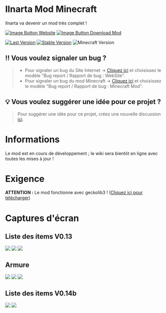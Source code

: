 # Ilnarta Mod Minecraft
Ilnarta va devenir un mod très complet !

[![Image Button Website](https://img.shields.io/website?down_color=red&down_message=OFFLINE&style=for-the-badge&up_color=blue&up_message=ONLINE&url=https%3A%2F%2Filnarta.github.io&logo=FirefoxBrowser&logoColor=blue)](https://ilnarta.github.io/fr/index.html)    [![Image Button Download Mod](https://img.shields.io/badge/Forge-TELECHARGER-orange?style=for-the-badge&logo=CurseForge&logoColor=orange)](https://www.curseforge.com/minecraft/mc-mods/ilnarta)

[![Last Version](https://img.shields.io/badge/Derniére%20version-V%200.14.3-blue)](https://www.curseforge.com/minecraft/mc-mods/ilnarta/files/3855193) [![Stable Version](https://img.shields.io/badge/Version%20stable-V%200.14.3-green)](https://www.curseforge.com/minecraft/mc-mods/ilnarta/files/3855193) ![Minecraft Version](https://img.shields.io/badge/Version%20Minecraft-1.17.1%20/%201.18.2-important)

## :bangbang: Vous voulez signaler un bug ?

> - Pour signaler un bug du Site Internet -> [Cliquez ici](https://github.com/Ilnarta/Ilnarta/issues/new/choose) et choisissez le modèle "Bug report / Rapport de bug : WebSite".
> - Pour signaler un bug du mod Minecraft -> [Cliquez ici](https://github.com/Ilnarta/Ilnarta/issues/new/choose) et choisissez le modèle "Bug report / Rapport de bug : Minecraft Mod".
## :bulb: Vous voulez suggérer une idée pour ce projet ?

> Pour suggérer une idée pour ce projet, créez une nouvelle discussion [ici](https://github.com/Ilnarta/Ilnarta/discussions/new?category=ideas-suggestions).

# Informations
Le mod est en cours de développement ; le wiki sera bientôt en ligne avec toutes les mises à jour !

# Exigence
**ATTENTION :** Le mod fonctionne avec geckolib3 ! ([Cliquez ici pour télécharger](https://www.curseforge.com/minecraft/mc-mods/geckolib/download/3601143))

# Captures d'écran
## Liste des items V0.13
![](https://ilnarta.github.io/assets/img/item%20(1).png)
![](https://ilnarta.github.io/assets/img/item%20(2).png)
![](https://ilnarta.github.io/assets/img/item%20(3).png)
## Armure
![](https://ilnarta.github.io/assets/img/armor%20(1).png)
![](https://ilnarta.github.io/assets/img/armor%20(2).png)
![](https://ilnarta.github.io/assets/img/armor%20(3).png)
## Liste des items V0.14b
![](https://ilnarta.github.io/assets/img/New%20item%20(1).png)
![](https://ilnarta.github.io/assets/img/New%20item%20(2).png)
